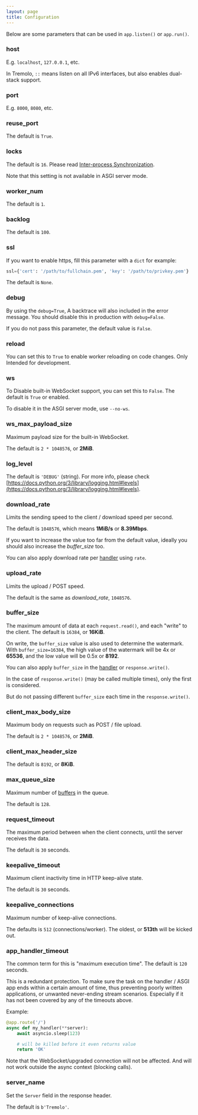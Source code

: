 ```yaml
---
layout: page
title: Configuration
---
```


Below are some parameters that can be used in `app.listen()` or `app.run()`.

### host
E.g. `localhost`, `127.0.0.1`, etc.

In Tremolo, `::` means listen on all IPv6 interfaces, but also enables dual-stack support.

### port
E.g. `8000`, `8080`, etc.

### reuse_port
The default is `True`.

### locks
The default is `16`. Please read [Inter-process Synchronization](inter-process-sync.html#multiple-shared-resources).

Note that this setting is not available in ASGI server mode.

### worker_num
The default is `1`.

### backlog
The default is `100`.

### ssl
If you want to enable https, fill this parameter with a `dict` for example:

```python
ssl={'cert': '/path/to/fullchain.pem', 'key': '/path/to/privkey.pem'}
```

The default is `None`.

### debug
By using the `debug=True`, A backtrace will also included in the error message. You should disable this in production with `debug=False`.

If you do not pass this parameter, the default value is `False`.

### reload
You can set this to `True` to enable worker reloading on code changes. Only Intended for development.

### ws
To Disable built-in WebSocket support, you can set this to `False`. The default is `True` or enabled.

To disable it in the ASGI server mode, use `--no-ws`.

### ws_max_payload_size
Maximum payload size for the built-in WebSocket.

The default is `2 * 1048576`, or **2MiB**.

### log_level
The default is `'DEBUG'` (string). For more info, please check [https://docs.python.org/3/library/logging.html#levels](https://docs.python.org/3/library/logging.html#levels).

### download_rate
Limits the sending speed to the client / download speed per second.

The default is `1048576`, which means **1MiB/s** or **8.39Mbps**.

If you want to increase the value too far from the default value, ideally you should also increase the *buffer_size* too.

You can also apply download rate per [handler](handlers.html) using `rate`.

### upload_rate
Limits the upload / POST speed.

The default is the same as *download_rate*, `1048576`.

### buffer_size
The maximum amount of data at each `request.read()`, and each "write" to the client.
The default is `16384`, or **16KiB**.

On write, the `buffer_size` value is also used to determine the watermark.
With `buffer_size=16384`, the high value of the watermark will be 4x or **65536**, and the low value will be 0.5x or **8192**.

You can also apply `buffer_size` in the [handler](handlers.html) or `response.write()`.

In the case of `response.write()` (may be called multiple times), only the first is considered.

But do not passing different `buffer_size` each time in the `response.write()`.

### client_max_body_size
Maximum body on requests such as POST / file upload.

The default is `2 * 1048576`, or **2MiB**.

### client_max_header_size
The default is `8192`, or **8KiB**.

### max_queue_size
Maximum number of [buffers](#buffer_size) in the queue.

The default is `128`.

### request_timeout
The maximum period between when the client connects, until the server receives the data.

The default is `30` seconds.

### keepalive_timeout
Maximum client inactivity time in HTTP keep-alive state.

The default is `30` seconds.

### keepalive_connections
Maximum number of keep-alive connections.

The defaults is `512` (connections/worker). The oldest, or **513th** will be kicked out.

### app_handler_timeout
The common term for this is "maximum execution time". The default is `120` seconds.

This is a redundant protection. To make sure the task on the handler / ASGI app ends within a certain amount of time, thus preventing poorly written applications, or unwanted never-ending stream scenarios. Especially if it has not been covered by any of the timeouts above.

Example:
```python
@app.route('/')
async def my_handler(**server):
    await asyncio.sleep(123)

    # will be killed before it even returns value
    return 'OK'
```

Note that the WebSocket/upgraded connection will not be affected. And will not work outside the async context (blocking calls).

### server_name
Set the `Server` field in the response header.

The default is `b'Tremolo'`.
